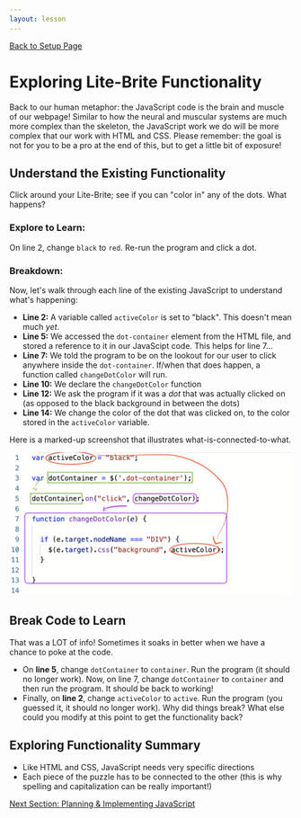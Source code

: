 ```yaml
---
layout: lesson
---
```


<a href="../">Back to Setup Page</a>

# Exploring Lite-Brite Functionality

Back to our human metaphor: the JavaScript code is the brain and muscle of our webpage! Similar to how the neural and muscular systems are much more complex than the skeleton, the JavaScript work we do will be more complex that our work with HTML and CSS. Please remember: the goal is not for you to be a pro at the end of this, but to get a little bit of exposure!

## Understand the Existing Functionality

Click around your Lite-Brite; see if you can "color in" any of the dots. What happens?

### Explore to Learn:

On line 2, change `black` to `red`. Re-run the program and click a dot.

### Breakdown:

Now, let's walk through each line of the existing JavaScript to understand what's happening:
- **Line 2:** A variable called `activeColor` is set to "black". This doesn't mean much _yet_.
- **Line 5:** We accessed the `dot-container` element from the HTML file, and stored a reference to it in our JavaScipt code. This helps for line 7...
- **Line 7:** We told the program to be on the lookout for our user to click anywhere inside the `dot-container`. If/when that does happen, a function called `changeDotColor` will run.
- **Line 10:** We declare the `changeDotColor` function
- **Line 12:** We ask the program if it was a _dot_ that was actually clicked on (as opposed to the black background in between the dots)
- **Line 14:** We change the color of the dot that was clicked on, to the color stored in the `activeColor` variable.

Here is a marked-up screenshot that illustrates what-is-connected-to-what.

<img src="./assets/breakdown.png" alt="JS Code from Lite-Brite starter kit" />

<div class="try-it-new">
  <h2>Break Code to Learn</h2>
  <p>That was a LOT of info! Sometimes it soaks in better when we have a chance to poke at the code.</p>
  <ul>
    <li>On <strong>line 5</strong>, change <code class="try-it-code">dotContainer</code> to <code class="try-it-code">container</code>. Run the program (it should no longer work). Now, on line 7, change <code class="try-it-code">dotContainer</code> to <code class="try-it-code">container</code> and then run the program. It should be back to working!</li>
    <li>Finally, on <strong>line 2</strong>, change <code class="try-it-code">activeColor</code> to <code class="try-it-code">active</code>. Run the program (you guessed it, it should no longer work). Why did things break? What else could you modify at this point to get the functionality back?</li>
  </ul>
</div>

## Exploring Functionality Summary

- Like HTML and CSS, JavaScript needs very specific directions
- Each piece of the puzzle has to be connected to the other (this is why spelling and capitalization can be really important!)

<a href="../js-2">Next Section: Planning & Implementing JavaScript</a>
